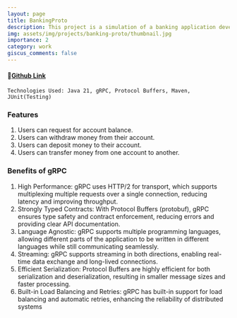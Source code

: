 ```yaml
---
layout: page
title: BankingProto
description: This project is a simulation of a banking application developed using gRPC in Java. The application demonstrates the use of gRPC for client-server communication, ensuring efficient, scalable, and high-performance interactions. The project is structured with clean code principles and includes proper integration tests between the client and server applications.
img: assets/img/projects/banking-proto/thumbnail.jpg
importance: 2
category: work
giscus_comments: false
---
```


#### 🔗[Github Link](https://github.com/deepjyotk/lf1-image-indexing)

    Technologies Used: Java 21, gRPC, Protocol Buffers, Maven, JUnit(Testing)

### Features

1. Users can request for account balance.
2. Users can withdraw money from their account.
3. Users can deposit money to their account.
4. Users can transfer money from one account to another.

### Benefits of gRPC

1. High Performance: gRPC uses HTTP/2 for transport, which supports multiplexing multiple requests over a single connection, reducing latency and improving throughput.
2. Strongly Typed Contracts: With Protocol Buffers (protobuf), gRPC ensures type safety and contract enforcement, reducing errors and providing clear API documentation.
3. Language Agnostic: gRPC supports multiple programming languages, allowing different parts of the application to be written in different languages while still communicating seamlessly.
4. Streaming: gRPC supports streaming in both directions, enabling real-time data exchange and long-lived connections.
5. Efficient Serialization: Protocol Buffers are highly efficient for both serialization and deserialization, resulting in smaller message sizes and faster processing.
6. Built-in Load Balancing and Retries: gRPC has built-in support for load balancing and automatic retries, enhancing the reliability of distributed systems
